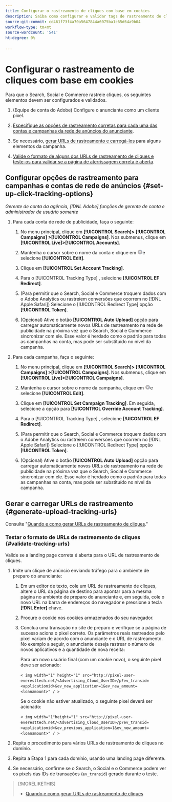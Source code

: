 ```yaml
---
title: Configurar o rastreamento de cliques com base em cookies
description: Saiba como configurar e validar tags de rastreamento de cliques.
source-git-commit: cd461f73f4a70a5647844a6075ba1c65d64a9b04
workflow-type: tm+mt
source-wordcount: '541'
ht-degree: 0%

---
```


# Configurar o rastreamento de cliques com base em cookies

Para que o Search, Social e Commerce rastreie cliques, os seguintes elementos devem ser configurados e validados.

1. (Equipe de conta do Adobe) Configure o anunciante como um cliente pixel.

1. [Especifique as opções de rastreamento corretas para cada uma das contas e campanhas da rede de anúncios do anunciante](#set-up-click-tracking-options).

1. Se necessário, [gerar URLs de rastreamento e carregá-los](#generate-upload-tracking-urls) para alguns elementos da campanha.

1. [Valide o formato de alguns dos URLs de rastreamento de cliques e teste-os para validar se a página de aterrissagem correta é aberta](#validate-tracking-urls).

## Configurar opções de rastreamento para campanhas e contas de rede de anúncios {#set-up-click-tracking-options}

*Gerente de conta da agência, [!DNL Adobe] funções de gerente de conta e administrador de usuário somente*

1. Para cada conta de rede de publicidade, faça o seguinte:

   1. No menu principal, clique em **[!UICONTROL Search]> [!UICONTROL Campaigns] >[!UICONTROL Campaigns]**. Nos submenus, clique em **[!UICONTROL Live]>[!UICONTROL Accounts]**.

   1. Mantenha o cursor sobre o nome da conta e clique em ![Ícone do menu](/help/search-social-commerce/assets/arrow-dropdown-menu.png "Ícone do menu")e selecione **[!UICONTROL Edit]**.

   1. Clique em **[!UICONTROL Set Account Tracking]**.

   1. Para o [!UICONTROL Tracking Type] , selecione **[!UICONTROL EF Redirect]**.

   1. (Para permitir que o Search, Social e Commerce troquem dados com o Adobe Analytics ou rastreiem conversões que ocorrem no [!DNL Apple Safari]) Selecione o [!UICONTROL Redirect Type] opção **[!UICONTROL Token]**.

   1. (Opcional) Ative o botão **[!UICONTROL Auto Upload]** opção para carregar automaticamente novos URLs de rastreamento na rede de publicidade na próxima vez que o Search, Social e Commerce sincronizar com ele. Esse valor é herdado como o padrão para todas as campanhas na conta, mas pode ser substituído no nível da campanha.

1. Para cada campanha, faça o seguinte:

   1. No menu principal, clique em **[!UICONTROL Search]> [!UICONTROL Campaigns] >[!UICONTROL Campaigns]**. Nos submenus, clique em **[!UICONTROL Live]>[!UICONTROL Campaigns]**.

   1. Mantenha o cursor sobre o nome da campanha, clique em ![Ícone do menu](/help/search-social-commerce/assets/arrow-dropdown-menu.png "Ícone do menu")e selecione **[!UICONTROL Edit]**.

   1. Clique em **[!UICONTROL Set Campaign Tracking]**. Em seguida, selecione a opção para **[!UICONTROL Override Account Tracking]**.

   1. Para o [!UICONTROL Tracking Type] , selecione **[!UICONTROL EF Redirect]**.

   1. (Para permitir que o Search, Social e Commerce troquem dados com o Adobe Analytics ou rastreiem conversões que ocorrem no [!DNL Apple Safari]) Selecione o [!UICONTROL Redirect Type] opção **[!UICONTROL Token]**.

   1. (Opcional) Ative o botão **[!UICONTROL Auto Upload]** opção para carregar automaticamente novos URLs de rastreamento na rede de publicidade na próxima vez que o Search, Social e Commerce sincronizar com ele. Esse valor é herdado como o padrão para todas as campanhas na conta, mas pode ser substituído no nível da campanha.

## Gerar e carregar URLs de rastreamento {#generate-upload-tracking-urls}

Consulte &quot;[Quando e como gerar URLs de rastreamento de cliques](/help/search-social-commerce/tracking/click-tracking-ways-to-generate.md).&quot;

### Testar o formato de URLs de rastreamento de cliques {#validate-tracking-urls}

Valide se a landing page correta é aberta para o URL de rastreamento de cliques.

1. Imite um clique de anúncio enviando tráfego para o ambiente de preparo do anunciante:

   1. Em um editor de texto, cole um URL de rastreamento de cliques, altere o URL da página de destino para apontar para a mesma página no ambiente de preparo do anunciante e, em seguida, cole o novo URL na barra de endereços do navegador e pressione a tecla **[!DNL Enter]** chave.

   1. Procure o cookie nos cookies armazenados do seu navegador.

   1. Conclua uma transação no site de preparo e verifique se a página de sucesso aciona o pixel correto. Os parâmetros reais rastreados pelo pixel variam de acordo com o anunciante e o URL de rastreamento. No exemplo a seguir, o anunciante deseja rastrear o número de novos aplicativos e a quantidade de nova receita:

      Para um novo usuário final (com um cookie novo), o seguinte pixel deve ser acionado:

      `< img width="1" height="1" src="http://pixel-user-everesttech.net/<Advertising_Cloud_UserID>/p?ev_transid=<applicationid>&ev_new_application=1&ev_new_amount=<loanamount>" / >`

      Se o cookie não estiver atualizado, o seguinte pixel deverá ser acionado:

      `< img width="1"height="1" src="http://pixel-user-everesttech.net/<Advertising_Cloud_UserID>/p?ev_transid=<applicationid>&ev_previous_application=1&ev_new_amount=<loanamount>" / >`


1. Repita o procedimento para vários URLs de rastreamento de cliques no domínio.

1. Repita a Etapa 1 para cada domínio, usando uma landing page diferente.

1. Se necessário, confirme se o Search, o Social e o Commerce podem ver os pixels das IDs de transações (`ev_transid`) gerado durante o teste.

>[!MORELIKETHIS]
>
>* [Quando e como gerar URLs de rastreamento de cliques](/help/search-social-commerce/tracking/click-tracking-ways-to-generate.md)

